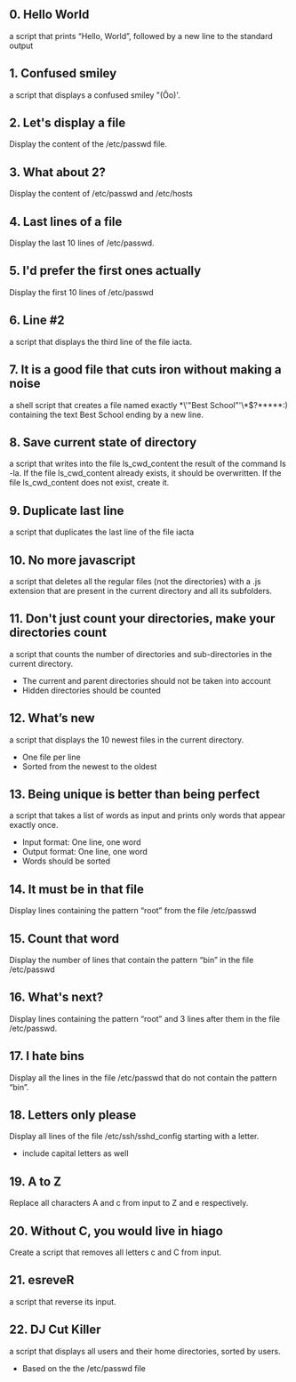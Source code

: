 ## 0. Hello World
a script that prints “Hello, World”, followed by a new line to the standard output
## 1. Confused smiley
a script that displays a confused smiley "(Ôo)'.
## 2. Let's display a file
Display the content of the /etc/passwd file.
## 3. What about 2?
Display the content of /etc/passwd and /etc/hosts
## 4. Last lines of a file
Display the last 10 lines of /etc/passwd.
## 5. I'd prefer the first ones actually
Display the first 10 lines of /etc/passwd
## 6. Line #2
 a script that displays the third line of the file iacta.
## 7. It is a good file that cuts iron without making a noise
a shell script that creates a file named exactly \*\\'"Best School"\'\\*$\?\*\*\*\*\*:) containing the text Best School ending by a new line.
## 8. Save current state of directory
a script that writes into the file ls_cwd_content the result of the command ls -la. If the file ls_cwd_content already exists, it should be overwritten. If the file ls_cwd_content does not exist, create it.
## 9. Duplicate last line
a script that duplicates the last line of the file iacta
## 10. No more javascript
a script that deletes all the regular files (not the directories) with a .js extension that are present in the current directory and all its subfolders.
## 11. Don't just count your directories, make your directories count
a script that counts the number of directories and sub-directories in the current directory.
* The current and parent directories should not be taken into account
* Hidden directories should be counted
## 12. What’s new
a script that displays the 10 newest files in the current directory.
* One file per line
* Sorted from the newest to the oldest
## 13. Being unique is better than being perfect
a script that takes a list of words as input and prints only words that appear exactly once.
* Input format: One line, one word
* Output format: One line, one word
* Words should be sorted
## 14. It must be in that file
Display lines containing the pattern “root” from the file /etc/passwd
## 15. Count that word
Display the number of lines that contain the pattern “bin” in the file /etc/passwd
## 16. What's next?
Display lines containing the pattern “root” and 3 lines after them in the file /etc/passwd.
## 17. I hate bins
Display all the lines in the file /etc/passwd that do not contain the pattern “bin”.
## 18. Letters only please
Display all lines of the file /etc/ssh/sshd_config starting with a letter.
* include capital letters as well
## 19. A to Z
Replace all characters A and c from input to Z and e respectively.
## 20. Without C, you would live in hiago
Create a script that removes all letters c and C from input.
## 21. esreveR
a script that reverse its input.
## 22. DJ Cut Killer
a script that displays all users and their home directories, sorted by users.
* Based on the the /etc/passwd file

